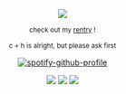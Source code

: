 <div align="center">
  
![](https://komarev.com/ghpvc/?username=notdeer&color=dcad48&style=flat-square&label=&label=&#160;ᓚᘏᗢ&#160;&#160;&abbreviated=true)

<sub> check out my [rentry](https://rentry.co/DATAMISSING) !

<sub> c + h is alright, but please ask first

[![spotify-github-profile](https://spotify-github-profile.kittinanx.com/api/view?uid=da9t9l71hreiuwbjemsjevzln&cover_image=true&theme=natemoo-re&show_offline=false&background_color=121212&interchange=false&bar_color=4f4f4f&bar_color_cover=false)](https://github.com/kittinan/spotify-github-profile)

![](https://files.catbox.moe/02g2s4.gif) ![](https://files.catbox.moe/n6s31l.png) ![](https://files.catbox.moe/5c745b.png)
